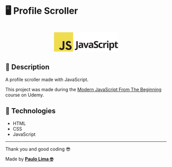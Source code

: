 # 🖥️ Profile Scroller

<h1 align="center">
  <img src=".github/logo.png" width="200px" />
</h1>

## 🔎️ Description
A profile scroller made with JavaScript.

This project was made during the <a href="https://www.udemy.com/course/modern-javascript-from-the-beginning/">Modern JavaScript From The Beginning</a> course on Udemy.

## 🚀️ Technologies

- HTML
- CSS
- JavaScript
 
---

Thank you and good coding 😎️

Made by **<a href="https://paulophlp.github.io/portfolio/" target="__blank">Paulo Lima 🤓️</a>**